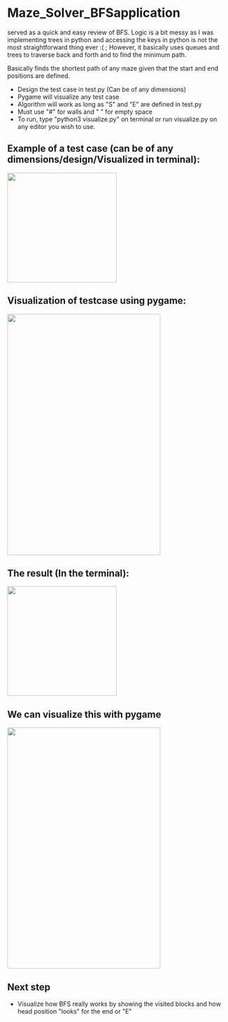 # Maze_Solver_BFSapplication
served as a quick and easy review of BFS. Logic is a bit messy as I was implementing trees in python and accessing the keys in python is not the most straightforward thing ever :( ; However, it basically uses queues and trees to traverse back and forth and to find the minimum path.

Basically finds the shortest path of any maze given that the start and end positions are defined.
- Design the test case in test.py (Can be of any dimensions)
- Pygame will visualize any test case
- Algorithm will work as long as "S" and "E" are defined in test.py
- Must use "#" for walls and " " for empty space
- To run, type "python3 visualize.py" on terminal or run visualize.py on any editor you wish to use.

## Example of a test case (can be of any dimensions/design/Visualized in terminal):
<img src = "https://github.com/yvielcastillejos/Maze_Solver_BFSapplication/blob/master/Screen%20Shot%202020-10-16%20at%203.54.04%20AM.png" height = "250" width = "250">
 
 ## Visualization of testcase using pygame:
<img src = "https://github.com/yvielcastillejos/Maze_Solver_BFSapplication/blob/master/BFS.png" height = "550" width = "350">


## The result (In the terminal):
<img src = "https://github.com/yvielcastillejos/Maze_Solver_BFSapplication/blob/master/Screen%20Shot%202020-10-16%20at%203.55.29%20AM.png" height = "250" width = "250">

## We can visualize this with pygame

<img src = "https://github.com/yvielcastillejos/Maze_Solver_BFSapplication/blob/master/BFS.gif" height = "550" width = "350">


## Next step
- Visualize how BFS really works by showing the visited blocks and how head position "looks" for the end or "E"
